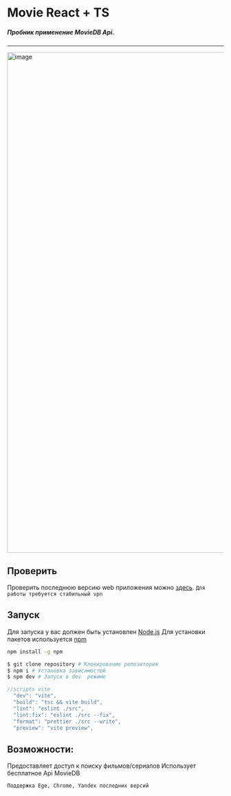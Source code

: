 # Movie React + TS

##### Пробник применение MovieDB Api.

---
<img width="1162" alt="image" src="https://github.com/Binatik/images/assets/47430210/654771dc-3b98-4d85-82f5-ae76d2b74e72">

## Проверить

Проверить последнюю версию web приложения можно [здесь](https://movies-kata-app.netlify.app/).
``Для работы требуется стабильный vpn`` 

## Запуск

Для запуска у вас должен быть установлен [Node.js](http://nodejs.org)
Для установки пакетов используется [npm](https://www.npmjs.com)

```bash
npm install -g npm
```

```bash
$ git clone repository # Клонирование репозитория
$ npm i # Установка зависимостей
$ npm dev # Запуск в dev  режиме
```

```js
//scripts vite
  "dev": "vite",
  "build": "tsc && vite build",
  "lint": "eslint ./src",
  "lint:fix": "eslint ./src --fix",
  "format": "prettier ./src --write",
  "preview": "vite preview",
```

## Возможности:
Предоставляет доступ к поиску фильмов/сериалов
Использует бесплатное Api MovieDB 

`Поддержка Ege, Chrome, Yandex последних версий`